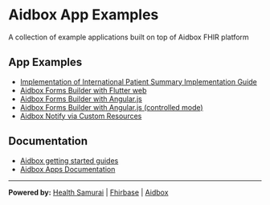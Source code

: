 # Aidbox App Examples

A collection of example applications built on top of Aidbox FHIR platform

## App Examples

- [Implementation of International Patient Summary Implementation Guide](/ips_ig)
- [Aidbox Forms Builder with Flutter web](/aidbox-forms-flutter-web)
- [Aidbox Forms Builder with Angular.js](/aidbox-forms-angular)
- [Aidbox Forms Builder with Angular.js (controlled mode)](/aidbox-forms-angular-controlled)
- [Aidbox Notify via Custom Resources](/aidbox-notify-via-custom-resources)

## Documentation

- [Aidbox getting started guides](https://docs.aidbox.app/getting-started?utm_source=github&utm_medium=readme&utm_campaign=app-examples-repo)
- [Aidbox Apps Documentation](https://docs.aidbox.app/app-development/aidbox-sdk/aidbox-apps?utm_source=github&utm_medium=readme&utm_campaign=app-examples-repo)

***
**Powered by:**
[Health Samurai](http://www.health-samurai.io?utm_source=github&utm_medium=readme&utm_campaign=app-examples-repo) |
[Fhirbase](http://www.health-samurai.io/fhirbase?utm_source=github&utm_medium=readme&utm_campaign=app-examples-repo) |
[Aidbox](http://www.health-samurai.io/aidbox?utm_source=github&utm_medium=readme&utm_campaign=app-examples-repo)
